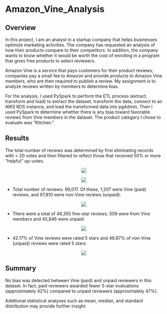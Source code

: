 # Amazon_Vine_Analysis

## Overview

In this project, I am an analyst in a startup company that helps businesses optimize marketing activities. The company has requested an analysis of how their products compare to their competitors. In addition, the company wants to know whether it would be worth the cost of enrolling in a program that gives free products to select reviewers.

Amazon Vine is a service that pays customers for their product reviews; companies pay a small fee to Amazon and provide products to Amazon Vine members, who are then required to publish a review. My assignment is to analyze reviews written by members to determine bias. 

For the analysis, I used PySpark to perform the ETL process (extract, transform and load) to extract the dataset, transform the data, connect to an AWS RDS instance, and load the transformed data into pgAdmin. Then I used PySpark to determine whether there is any bias toward favorable reviews from Vine members in the dataset. The product category I chose to evaluate was “Kitchen.”

## Results

The total number of reviews was determined by first eliminating records with < 20 votes and then filtered to reflect those that received 50% or more “helpful” up-votes.

<p align="center">
<img src="https://user-images.githubusercontent.com/97558998/172716335-1a18699a-e280-4267-b64a-17cfaba64806.png">
</p>

<p align="center">
<img src="https://user-images.githubusercontent.com/97558998/172720093-d5e415fe-b8d8-49a4-947d-33060e20d02a.png">
</p>

 - Total number of reviews: 99,017. Of these, 1,207 were Vine (paid) reviews, and 97,810 were non-Vine reviews (unpaid):

<p align="center">
<img src="https://user-images.githubusercontent.com/97558998/172716634-2acc40f8-f513-45bd-a59f-3f441219a03e.png">
</p>

- There were a total of 46,355 five-star reviews; 509 were from Vine members and 45,846 were unpaid:

<p align="center">
<img src="https://user-images.githubusercontent.com/97558998/172716725-acb34a22-894e-470a-897a-bdfd1b83152c.png">
</p>

- 42.17% of Vine reviews were rated 5 stars and 46.87% of non-Vine (unpaid) reviews were rated 5 stars:

<p align="center">
<img src="https://user-images.githubusercontent.com/97558998/172716799-26dfcf59-6547-4b11-af4a-dcb6193158c2.png">
</p>

## Summary

No bias was detected between Vine (paid) and unpaid reviewers in this dataset. In fact, paid reviewers awarded fewer 5-star evaluations (approximately 42%) compared to unpaid reviewers (approximately 47%).

Additional statistical analyses such as mean, median, and standard distribution may provide further insight.

